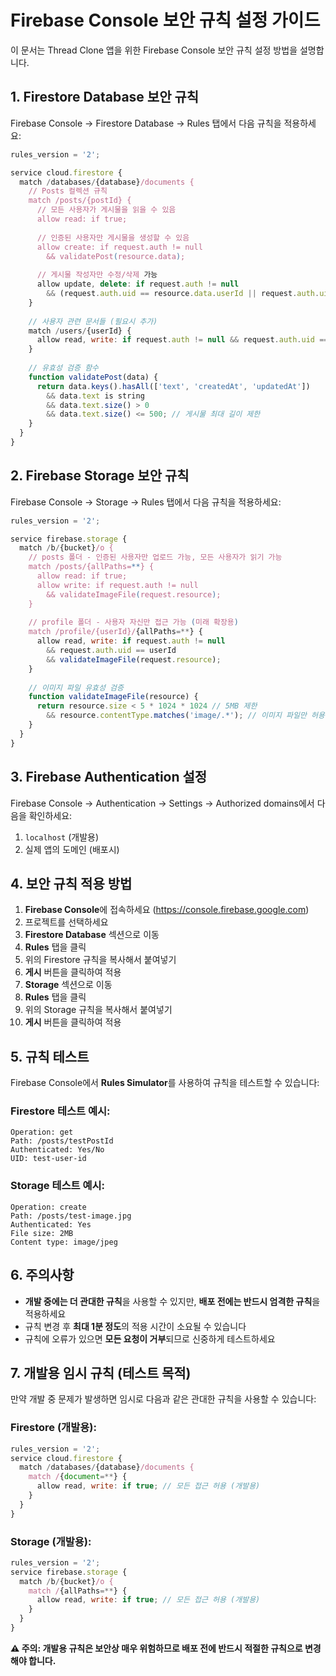 # Firebase Console 보안 규칙 설정 가이드

이 문서는 Thread Clone 앱을 위한 Firebase Console 보안 규칙 설정 방법을 설명합니다.

## 1. Firestore Database 보안 규칙

Firebase Console → Firestore Database → Rules 탭에서 다음 규칙을 적용하세요:

```javascript
rules_version = '2';

service cloud.firestore {
  match /databases/{database}/documents {
    // Posts 컬렉션 규칙
    match /posts/{postId} {
      // 모든 사용자가 게시물을 읽을 수 있음
      allow read: if true;
      
      // 인증된 사용자만 게시물을 생성할 수 있음
      allow create: if request.auth != null
        && validatePost(resource.data);
      
      // 게시물 작성자만 수정/삭제 가능
      allow update, delete: if request.auth != null
        && (request.auth.uid == resource.data.userId || request.auth.uid == resource.data.authorId);
    }
    
    // 사용자 관련 문서들 (필요시 추가)
    match /users/{userId} {
      allow read, write: if request.auth != null && request.auth.uid == userId;
    }
    
    // 유효성 검증 함수
    function validatePost(data) {
      return data.keys().hasAll(['text', 'createdAt', 'updatedAt'])
        && data.text is string
        && data.text.size() > 0
        && data.text.size() <= 500; // 게시물 최대 길이 제한
    }
  }
}
```

## 2. Firebase Storage 보안 규칙

Firebase Console → Storage → Rules 탭에서 다음 규칙을 적용하세요:

```javascript
rules_version = '2';

service firebase.storage {
  match /b/{bucket}/o {
    // posts 폴더 - 인증된 사용자만 업로드 가능, 모든 사용자가 읽기 가능
    match /posts/{allPaths=**} {
      allow read: if true;
      allow write: if request.auth != null
        && validateImageFile(request.resource);
    }
    
    // profile 폴더 - 사용자 자신만 접근 가능 (미래 확장용)
    match /profile/{userId}/{allPaths=**} {
      allow read, write: if request.auth != null 
        && request.auth.uid == userId
        && validateImageFile(request.resource);
    }
    
    // 이미지 파일 유효성 검증
    function validateImageFile(resource) {
      return resource.size < 5 * 1024 * 1024 // 5MB 제한
        && resource.contentType.matches('image/.*'); // 이미지 파일만 허용
    }
  }
}
```

## 3. Firebase Authentication 설정

Firebase Console → Authentication → Settings → Authorized domains에서 다음을 확인하세요:

1. `localhost` (개발용)
2. 실제 앱의 도메인 (배포시)

## 4. 보안 규칙 적용 방법

1. **Firebase Console**에 접속하세요 (https://console.firebase.google.com)
2. 프로젝트를 선택하세요
3. **Firestore Database** 섹션으로 이동
4. **Rules** 탭을 클릭
5. 위의 Firestore 규칙을 복사해서 붙여넣기
6. **게시** 버튼을 클릭하여 적용
7. **Storage** 섹션으로 이동
8. **Rules** 탭을 클릭  
9. 위의 Storage 규칙을 복사해서 붙여넣기
10. **게시** 버튼을 클릭하여 적용

## 5. 규칙 테스트

Firebase Console에서 **Rules Simulator**를 사용하여 규칙을 테스트할 수 있습니다:

### Firestore 테스트 예시:
```
Operation: get
Path: /posts/testPostId
Authenticated: Yes/No
UID: test-user-id
```

### Storage 테스트 예시:
```
Operation: create
Path: /posts/test-image.jpg
Authenticated: Yes
File size: 2MB
Content type: image/jpeg
```

## 6. 주의사항

- **개발 중에는 더 관대한 규칙**을 사용할 수 있지만, **배포 전에는 반드시 엄격한 규칙**을 적용하세요
- 규칙 변경 후 **최대 1분 정도**의 적용 시간이 소요될 수 있습니다
- 규칙에 오류가 있으면 **모든 요청이 거부**되므로 신중하게 테스트하세요

## 7. 개발용 임시 규칙 (테스트 목적)

만약 개발 중 문제가 발생하면 임시로 다음과 같은 관대한 규칙을 사용할 수 있습니다:

### Firestore (개발용):
```javascript
rules_version = '2';
service cloud.firestore {
  match /databases/{database}/documents {
    match /{document=**} {
      allow read, write: if true; // 모든 접근 허용 (개발용)
    }
  }
}
```

### Storage (개발용):
```javascript
rules_version = '2';
service firebase.storage {
  match /b/{bucket}/o {
    match /{allPaths=**} {
      allow read, write: if true; // 모든 접근 허용 (개발용)
    }
  }
}
```

**⚠️ 주의: 개발용 규칙은 보안상 매우 위험하므로 배포 전에 반드시 적절한 규칙으로 변경해야 합니다.**